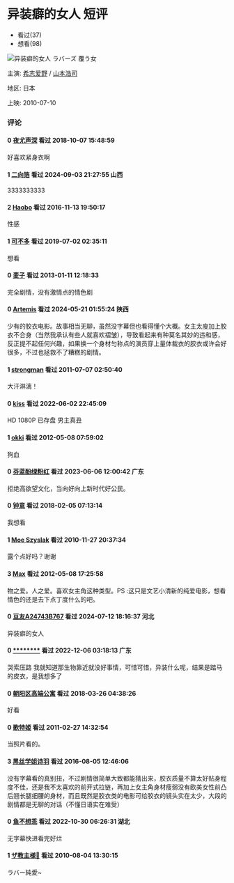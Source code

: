 # 异装癖的女人 短评

- 看过(37)
- 想看(98)

![异装癖的女人 ラバーズ 覆う女](https://img2.doubanio.com/view/photo/s_ratio_poster/public/p2894794291.webp)

主演: [希志爱野](https://www.douban.com/personage/27211278/) / [山本浩司](https://www.douban.com/personage/27392254/)

地区: 日本

上映: 2010-07-10

### 评论

#### 0 [夜尤声深](https://www.douban.com/people/fuckjielun/) 看过 2018-10-07 15:48:59
好喜欢紧身衣啊

#### 1 [二向箔](https://www.douban.com/people/166257835/) 看过 2024-09-03 21:27:55 山西
3333333333

#### 2 [Haobo](https://www.douban.com/people/zhanghaobo/) 看过 2016-11-13 19:50:17
性感

#### 1 [可不多](https://www.douban.com/people/194851892/) 看过 2019-07-02 02:35:11
想看

#### 0 [麦子](https://www.douban.com/people/btone0808/) 看过 2013-01-11 12:18:33
完全剧情，没有激情点的情色剧

#### 0 [Artemis](https://www.douban.com/people/156978500/) 看过 2024-05-21 01:55:24 陕西
少有的胶衣电影。故事相当无聊，虽然没字幕但也看得懂个大概。女主太廋加上胶衣不合身（当然我承认有些人就喜欢褶皱），导致看起来有种莫名其妙的违和感，反正提不起任何兴趣，如果换一个身材匀称点的演员穿上量体裁衣的胶衣或许会好很多，不过也拯救不了糟糕的剧情。

#### 1 [strongman](https://www.douban.com/people/SM0916/) 看过 2011-07-07 02:50:40
大汗淋漓！

#### 0 [kiss](https://www.douban.com/people/205924828/) 看过 2022-06-02 22:45:09
HD 1080P 已存盘 男主真丑

#### 1 [okki](https://www.douban.com/people/skullrider/) 看过 2012-05-08 07:59:02
狗血

#### 0 [芬蓝酚绿粉红](https://www.douban.com/people/197677996/) 看过 2023-06-06 12:00:42 广东
拒绝高欲望文化，当向好向上新时代好公民。

#### 0 [钟意](https://www.douban.com/people/173537900/) 看过 2018-02-05 07:13:14
我想看

#### 1 [Moe Szyslak](https://www.douban.com/people/yuyi1990/) 看过 2010-11-27 20:37:34
露个点好吗？谢谢

#### 3 [Max](https://www.douban.com/people/gangadebingbing/) 看过 2012-05-08 17:25:58
物之爱。人之爱。喜欢女主角这种类型。PS :这只是文艺小清新的纯爱电影，想看情色的还是去下点丁度什么的吧。

#### 0 [豆友A24743B767](https://www.douban.com/people/257117565/) 看过 2024-07-12 18:16:37 河北
异装癖的女人

#### 0 [********](https://www.douban.com/people/170537735/) 看过 2022-12-06 03:18:13 广东
哭索压路 我就知道那生物靠近就没好事情，可惜可惜，异装什么呢，结果是踏马的皮衣，是我想多了

#### 0 [朝阳区高端公寓](https://www.douban.com/people/175934278/) 看过 2018-03-26 04:38:26
好看

#### 0 [歌特姬](https://www.douban.com/people/Gothicalady/) 看过 2011-02-27 14:32:54
当照片看的。

#### 3 [黑丝学姐诗羽](https://www.douban.com/people/122440412/) 看过 2016-08-05 12:46:06
没有字幕看的真别扭，不过剧情很简单大致都能猜出来，胶衣质量不算太好贴身程度不佳，还是我不太喜欢的前开式拉链，再加上女主角身材瘦弱没有欧美女性前凸后翘长腿细腰的身材，而且既然是胶衣类的电影可给胶衣的镜头实在太少，大段的剧情都是无聊的对话（不懂日语实在难受）

#### 0 [鱼不想乖](https://www.douban.com/people/177147470/) 看过 2022-10-30 06:26:31 湖北
无字幕快进看完好烂

#### 1 [ザ教主様🌸](https://www.douban.com/people/akizuki/) 看过 2010-08-04 13:30:15
ラバー純愛~